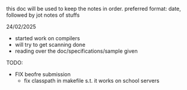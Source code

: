 this doc will be used to keep the notes in order.
preferred format: date, followed by jot notes of stuffs

24/02/2025
 - started work on compilers
 - will try to get scanning done
 - reading over the doc/specifications/sample given






TODO: 
 - FIX beofre submission
   - fix classpath in makefile s.t. it works on school servers
